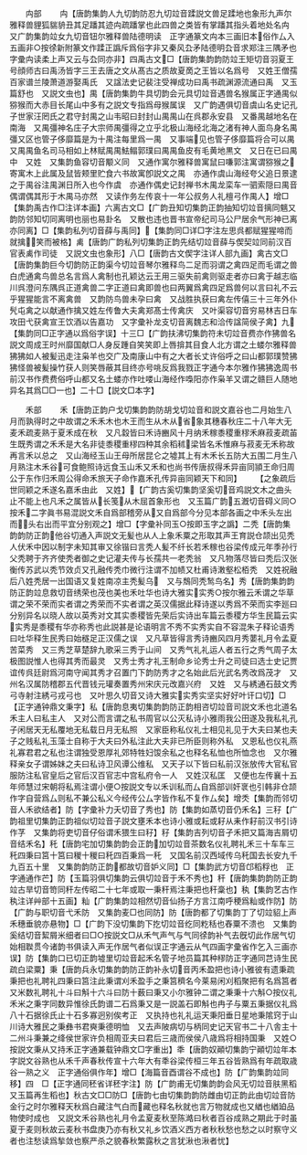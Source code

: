 <!-- { "loadSidebar": true } -->











　　禸部
　　禸【唐韵集韵人九切韵防忍九切竝音蹂説文兽足蹂地也象形九声尔雅释兽貍狐貒貈丑其足蹯其迹禸疏蹯掌也此四兽之类皆有掌蹯其指头着地处名禸　又广韵集韵竝女九切音钮尔雅释兽陆德明读　正字通篆文禸本三画旧本俗作厶入五画非○按徐新附篆文作蹂正譌斥爲俗字非又秦风厹矛陆德明厹音求郑注三隅矛也字彚禸读柔上声又云与厹同亦非】四禹古文□【唐韵集韵韵防竝王矩切音羽夏王号顔师古曰禹汤皆字三王去唐之文从髙古之质故夏啇之王皆以名爲号　又姓王僧孺百家谱兰陵萧道游娶禹氏　又諡法史记裴注受禅成功曰禹书疏渊源流通曰禹　又玉篇舒也　又説文虫也】禺【唐韵集韵牛具切韵会元具切竝音遇兽名猴属正字通禺似猕猴而大赤目长尾山中多有之説文专指爲母猴属误　又广韵遇俱切音虞山名史记孔子世家汪罔氏之君守封禺之山韦昭曰封封山禺禺山在呉郡永安县　又番禺越地名在南海　又禺彊神名庄子大宗师禺彊得之立乎北极山海经北海之渚有神人面鸟身名禺彊又区也管子侈靡篇是为十禺注每里爲一禺　又事端见也管子侈靡篇将合可以禺　又禺禺鱼名司马相如上林赋禺禺魼鳎郭璞曰禺禺鱼皮有毛黄地黒文　又日在已曰禺中　又姓　又集韵鱼容切音颙义同　又通作寓尔雅释兽寓鼠曰嗛郭注寓谓猕猴之寄寓木上此属及鼠皆颊里贮食六书故寓卽説文之禺　亦通作虞山海经夸父追日景逮之于禺谷注禺渊日所入也今作虞　亦通作偶史记封禅书木禺龙栾车一驷索隠曰禺音偶谓偶其形于木禺马亦然　又读作务左传哀十一年公叔务人礼檀弓作禺人】增□【集韵禹古作□注详本画】六离古文□【广韵丑知切集韵正韵抽知切竝音摛同魑又韵防邻知切同离明也丽也易卦名　又散也违也晋书宣帝纪司马公尸居余气形神已离亦同离】□【集韵私列切音薛与禹同】【集韵同□详□字注左思呉都赋猩猩啼而就擒笑而被格】禼【唐韵广韵私列切集韵正韵先结切竝音薛与偰契竝同前汉百官表禼作司徒　又説文虫也象形】八□【唐韵古文偰字注详人部九画】禽古文□【唐韵集韵巨今切韵防正韵渠今切竝音琴尔雅释鸟二足而羽谓之禽四足而毛谓之兽白虎通禽鸟兽总名言爲人禽制也孔颖达云王用三驱失前禽则驱走者亦曰禽于越志临川呉澄问东隅呉正道禽兽二字正道曰禽即兽也曰两翼爲禽四足爲兽何以言曰礼不云乎猩猩能言不离禽兽　又韵防鸟兽未孕曰禽　又战胜执获曰禽左传僖三十三年外仆髠屯禽之以献通作擒又姓左传鲁大夫禽郑髙士传禽庆　又叶渠容切音穷易林吉日车攻田弋获禽宣王饮酒以告嘉功　又字彚补龙支切音离魏志和洽传諡简侯子禽】九【集韵同□正字通以爲俗字误】十三□【广韵扶沸切集韵符未切竝音费亦作狒兽名説文周成王时州靡国献□人身反踵自笑笑即上唇揜其目食人北方谓之土蝼尔雅释兽狒狒如人被髪迅走注枭羊也交广及南康山中有之大者长丈许俗呼之曰山都郭璞赞狒狒怪兽被髪操竹获人则笑唇蔽其目终亦号咷反爲我戮正字通今本尔雅作狒狒逸周书前汉书作费费俗呼山都又名土蝼亦作吐喽山海经作嘄阳亦作枭羊又谓之赣巨人随地异名其爲□□一也】二十□【説文□本字】




　　禾部
　　禾【唐韵正韵户戈切集韵韵防胡戈切竝音和説文嘉谷也二月始生八月而孰得时之中故谓之禾禾木也木王而生从木从省象其穗春秋庄二十八年大无麦禾疏麦熟于夏禾成在秋　又凡縠皆曰禾诗豳风十月纳禾稼黍稷重穋禾麻菽麦疏苖生既秀谓之禾禾是大名非徒黍稷重穋四种其余稻秫梁皆名禾惟麻与菽麦无禾称故再言禾以总之　又山海经玉山王母所居昆仑之墟其上有木禾长五防大五围二月生八月熟注木禾谷可食鲍照诗远食玉山禾又禾和也尚书传唐叔得禾异亩同頴王命归周公于东作归禾周公得命禾旅天子命作嘉禾孔传异亩同颖天下和同】
　　【之象疏后世同颖之禾遂名嘉禾由此　又姓】【广韵古奚切集韵坚奚切音鸡説文木之曲头止不能上也凡禾之属皆从长笺从木屈首象形也　又玉篇广韵五漑切音碍义同○按禾二字眞书易混説文禾自爲部稽旁从又自爲部今分见本部各画之中禾头左出而头右出而平宜分别观之】增□【字彚补同玉○按即玉字之譌】二秃【唐韵集韵韵防正韵他谷切通入声説文无髪也从人上象禾粟之形取其声王育説仓颉出见秃人伏禾中因以制字未知其审又徐锴曰言秃人髪不纤长若禾稼也谷梁传成元年季孙行父秃聘于齐齐使秃者御之史记灌夫传与长孺共一老秃翁　又凡物落尽皆曰秃后汉张衡传苏武以秃节效贞又孔融传秃巾微行注谓不加帻又杜甫诗潄壑松栢秃　又姓祝融后八姓秃居一出国语又复姓南凉主秃髪乌　又与鵚同秃鹙鸟名】秀【唐韵集韵韵防正韵竝息救切音绣荣也茂也美也禾吐华也诗大雅实实秀○按尔雅云禾谓之华草谓之荣不荣而实者谓之秀荣而不实者谓之英汉儒据此释诗遂以秀爲不荣而实李廵曰分别异名以晓人故以英秀对文其实黍稷皆先荣后实诗出车篇云黍稷方华生民篇云实实秀是黍稷有华亦称秀也此説甚是论语明言不秀不实秀实自不容混朱子释论语秀曰吐华释生民秀曰始穟足正汉儒之误　又凡草皆得言秀诗豳风四月秀葽礼月令孟夏苦菜秀　又三秀芝草楚辞九歌采三秀于山间　又秀气礼礼运人者五行之秀气周子太极图説惟人也得其秀而最灵　又秀士秀才礼王制命乡论秀士升之司徒曰选士史记贾谊传呉廷尉爲河南守闻其秀才召置门下韵防秀才之名始此后光武名秀改爲茂才　又州名汉属防稽郡五代晋钱元瓘奏置秀州宋庆元改嘉兴府　又姓　又与綉通石鼓文秀弓寺射注綉弓戎弓也　又叶思久切音又诗大雅实实秀实坚实好好叶讦口切】□【正字通钟鼎文秉字】私【唐韵息夷切集韵韵防正韵相咨切竝音司説文禾也北道名禾主人曰私主人　又对公而言谓之私书周官以公灭私诗小雅雨我公田遂及我私礼孔子闲居天无私覆地无私载日月无私照　又家臣称私仪礼士相见礼见于大夫曰某也夫子之贱私礼玉藻士自称于大夫曰外私注此大夫非已所臣则称外私　又恩私也仪礼燕礼寡君君之私也注谓独受恩厚礼郊特牲妇馂余私之也释名私恤也所恤念也　又尔雅释亲女子谓姊妹之夫曰私诗卫风谭公维私　又天子以下皆曰私前汉张放传大官私官服防注私官皇后之官后汉百官志中宫私府令一人　又姓汉私匡　又便也左传襄十五年师慧过宋朝将私焉注谓小便○按説文专以禾训私而厶自爲部训奸衺也引韩非仓颉作字自营爲厶则私不兼公私义今经传公厶字皆作私不复作厶矣】增秂【集韵而邻切音人禾欲结者】防【字彚补力夭切音了秀也】防【集韵如蒸切音仍禾名】三秄【广韵祖里切集韵正韵祖似切竝音子説文壅禾本也诗小雅或耘或耔从耒作耔前汉书引诗作芓　又集韵将吏切音仔俗谓禾猥生曰秄】秄【集韵吉列切音孑禾把又篇海吉屑切音结禾名】秅【唐韵宅加切集韵韵会正韵加切竝音茶数名仪礼聘礼禾三十车车三秅四秉曰筥十筥曰稯十稯曰秅四百秉爲一秅　又国名前汉西域传乌秅国去长安九千九百五十里　又集韵韵防正韵都故切音妒义同】□【集韵武方切音邙稻稃也　正字通通作芒】防【玉篇羽俱切集韵云俱切竝音于禾不秀也】秆【唐韵集韵韵防正韵竝古旱切音笴同秆左传昭二十七年或取一秉秆焉注秉把也秆稾也】秇【集韵艺古作秇注详艸部十五画】籼【广韵集韵竝相然切音仙扬子方言江南呼稉爲籼或作防】防【广韵与职切音弋禾防　又集韵麦□也同防】防【唐韵都了切集韵丁了切竝貂上声禾穗垂貌亦悬物】□【广韵下没切集韵下扢切竝音纥同籺秳也舂粟不溃也　又集韵奚结切音絜屑米细者曰□○按説文□从禾气声气与气同徐韵补气去旣切此作居气切始相聫贯今诸韵书俱读入声无作居气者似误正字通云从气四画字彚省作乞入三画亦误】防【集韵口已切正韵墟里切竝音起禾名管子地员篇其种穋防正字通同芑诗生民疏白梁粟】秉【唐韵兵永切集韵韵防正韵补永切音丙禾盈把也诗小雅彼有遗秉疏秉把也礼聘礼四秉曰筥注此秉谓刈禾盈手之秉筥穧名今莱易闲刈稻聚把有名爲筥者　又米数礼聘礼十斗曰斛十六斗曰防十薮曰秉又小尔雅钟二谓之秉秉十六斛○按仪礼禾米之秉字同数异惟徐氏韵谱二石爲秉又是一説盖石即斛也冉子与粟五秉据仪礼爲八十石据徐氏止十石多寡迥别俟考正　又执持也礼礼运天秉阳垂日星地秉隂窍于山川诗大雅民之秉彝书君奭秉德明恤　又去声陂病切与柄同史记天官书二十八舎主十二州斗秉兼之绛侯世家许负相周亚夫曰君后三歳而侯侯八歳爲将相持国秉　又姓○按説文秉从又持禾正字通兼载钟鼎文□字重出】秊【唐韵奴顚切集韵宁顚切竝年本字説文谷熟也从禾千声春秋传宣十六年大有秊谷梁传桓三年五谷皆熟爲有年疏取歳谷一熟之义　正字通俗俱作年】增□【海篇音酉谓谷不成也】防【广韵集韵竝同移】四　□【正字通同秠省详秠字注】防【广韵甫无切集韵韵会风无切竝音肤黑稻　又玉篇再生稻也】秋古文□□防□【唐韵七由切集韵韵防雌由切正韵此由切竝音防金行之时尔雅释天秋爲白藏注气白而藏也释名秋就也言万物就成也又緧也緧廹品物使时成也　又説文禾谷熟也礼月令孟夏麦秋至陈澔曰秋者百谷成熟之期此于时虽夏于麦则秋故云麦秋书盘庚乃亦有秋又礼乡饮酒义西方者秋秋愁也愁之以时察守义者也注愁读爲揫敛也察严杀之貌春秋繁露秋之言犹湫也湫者忧】
